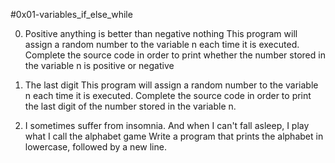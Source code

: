 #0x01-variables_if_else_while

0. Positive anything is better than negative nothing
This program will assign a random number to the variable n each time it is
executed. Complete the source code in order to print whether the number stored
in the variable n is positive or negative

1. The last digit
This program will assign a random number to the variable n each time it is
executed. Complete the source code in order to print the last digit of the
number stored in the variable n.

2. I sometimes suffer from insomnia. And when I can't fall asleep, I play what I
call the alphabet game
Write a program that prints the alphabet in lowercase, followed by a new line.
